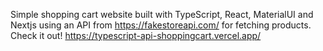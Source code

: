 Simple shopping cart website built with TypeScript, React, MaterialUI and Nextjs using an API from https://fakestoreapi.com/ for fetching products.
</br>
Check it out! https://typescript-api-shoppingcart.vercel.app/
